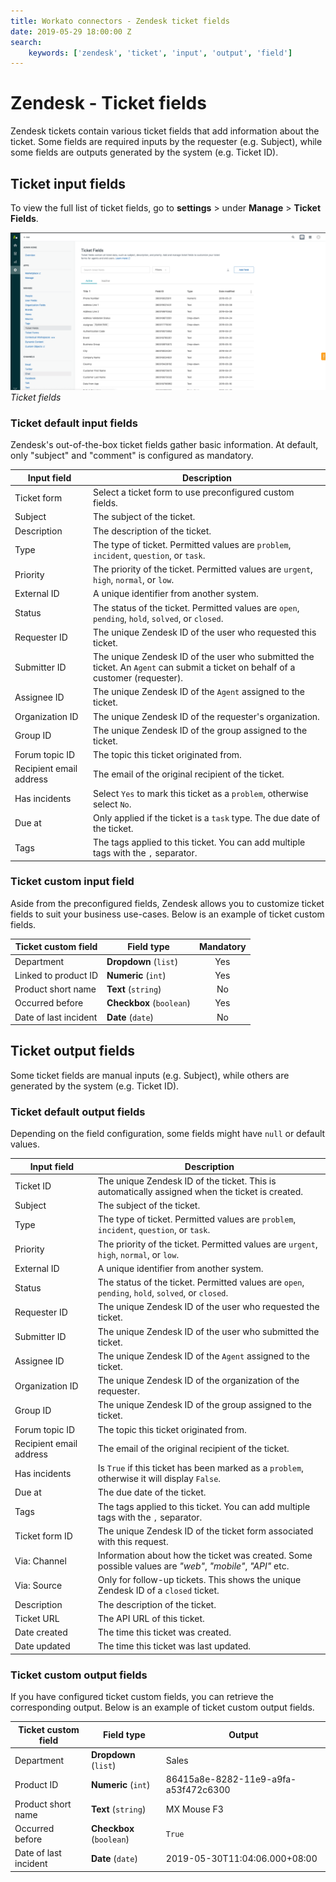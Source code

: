 ```yaml
---
title: Workato connectors - Zendesk ticket fields
date: 2019-05-29 18:00:00 Z
search:
    keywords: ['zendesk', 'ticket', 'input', 'output', 'field']
---
```


# Zendesk - Ticket fields
Zendesk tickets contain various ticket fields that add information about the ticket. Some fields are required inputs by the requester (e.g. Subject), while some fields are outputs generated by the system (e.g. Ticket ID).

## Ticket input fields
To view the full list of ticket fields, go to **settings** > under **Manage** > **Ticket Fields**.

![Ticket fields](/assets/images/connectors/zendesk/ticket-fields.png)
*Ticket fields*

### Ticket default input fields
Zendesk's out-of-the-box ticket fields gather basic information. At default, only "subject" and "comment" is configured as mandatory.

| Input field  | Description                                               |
|--------------|-----------------------------------------------------------|
| Ticket form  | Select a ticket form to use preconfigured custom fields. |
| Subject      | The subject of the ticket.                                |
| Description  | The description of the ticket.                            |
| Type         | The type of ticket. Permitted values are `problem`, `incident`, `question`, or `task`. |
| Priority     | The priority of the ticket. Permitted values are `urgent`, `high`, `normal`, or `low`. |
| External ID  | A unique identifier from another system.                  |
| Status       | The status of the ticket. Permitted values are `open`, `pending`, `hold`, `solved`, or `closed`. |
| Requester ID | The unique Zendesk ID of the user who requested this ticket. |
| Submitter ID | The unique Zendesk ID of the user who submitted the ticket. An `Agent` can submit a ticket on behalf of a customer (requester). |
| Assignee ID  | The unique Zendesk ID of the `Agent` assigned to the ticket. |
| Organization ID | The unique Zendesk ID of the requester's organization.     |
| Group ID     | The unique Zendesk ID of the group assigned to the ticket. |
| Forum topic ID | The topic this ticket originated from.                    |
| Recipient email address | The email of the original recipient of the ticket. |
| Has incidents | Select `Yes` to mark this ticket as a `problem`, otherwise select `No`. |
| Due at       | Only applied if the ticket is a `task` type. The due date of the ticket. |
| Tags         | The tags applied to this ticket. You can add multiple tags with the `,` separator. |

### Ticket custom input field
Aside from the preconfigured fields, Zendesk allows you to customize ticket fields to suit your business use-cases. Below is an example of ticket custom fields.

| Ticket custom field   | Field type               | Mandatory |
|-----------------------|--------------------------|:---------:|
| Department            | **Dropdown** (`list`)    | Yes       |
| Linked to product ID  | **Numeric** (`int`)      | Yes       |
| Product short name    | **Text** (`string`)      | No        |
| Occurred before       | **Checkbox** (`boolean`) | Yes       |
| Date of last incident | **Date** (`date`)        | No        |

## Ticket output fields
Some ticket fields are manual inputs (e.g. Subject), while others are generated by the system (e.g. Ticket ID).

### Ticket default output fields
Depending on the field configuration, some fields might have `null` or default values.

| Input field  | Description                                               |
|--------------|-----------------------------------------------------------|
| Ticket ID    | The unique Zendesk ID of the ticket. This is automatically assigned when the ticket is created. |
| Subject      | The subject of the ticket.                                |
| Type         | The type of ticket. Permitted values are `problem`, `incident`, `question`, or `task`. |
| Priority     | The priority of the ticket. Permitted values are `urgent`, `high`, `normal`, or `low`. |
| External ID  | A unique identifier from another system.                  |
| Status       | The status of the ticket. Permitted values are `open`, `pending`, `hold`, `solved`, or `closed`. |
| Requester ID | The unique Zendesk ID of the user who requested the ticket. |
| Submitter ID | The unique Zendesk ID of the user who submitted the ticket. |
| Assignee ID  | The unique Zendesk ID of the `Agent` assigned to the ticket. |
| Organization ID | The unique Zendesk ID of the organization of the requester. |
| Group ID     | The unique Zendesk ID of the group assigned to the ticket. |
| Forum topic ID | The topic this ticket originated from.                  |
| Recipient email address | The email of the original recipient of the ticket. |
| Has incidents | Is `True` if this ticket has been marked as a `problem`, otherwise it will display `False`. |
| Due at       | The due date of the ticket.                               |
| Tags         | The tags applied to this ticket. You can add multiple tags with the `,` separator. |
| Ticket form ID | The unique Zendesk ID of the ticket form associated with this request. |
| Via: Channel | Information about how the ticket was created. Some possible values are *"web"*, *"mobile"*, *"API"* etc. |
| Via: Source  | Only for follow-up tickets. This shows the unique Zendesk ID of a `closed` ticket. |
| Description  | The description of the ticket.                            |
| Ticket URL   | The API URL of this ticket.                               |
| Date created | The time this ticket was created.                         |
| Date updated | The time this ticket was last updated.                    |

### Ticket custom output fields
If you have configured ticket custom fields, you can retrieve the corresponding output. Below is an example of ticket custom output fields.

| Ticket custom field   | Field type               | Output      |
|-----------------------|--------------------------|-------------|
| Department            | **Dropdown** (`list`)    | Sales       |
| Product ID            | **Numeric** (`int`)      | 86415a8e-8282-11e9-a9fa-a53f472c6300 |
| Product short name    | **Text** (`string`)      | MX Mouse F3 |
| Occurred before       | **Checkbox** (`boolean`) | `True`      |
| Date of last incident | **Date** (`date`)        | 2019-05-30T11:04:06.000+08:00 |
